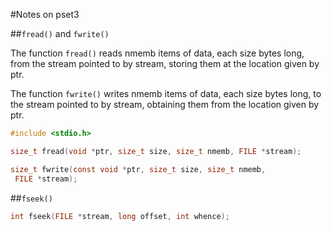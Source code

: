 #Notes on pset3

##`fread()` and `fwrite()`

The function `fread()` reads nmemb items of data, each size bytes long, from the stream pointed to by stream, storing them at the location given by ptr.

The function `fwrite()` writes nmemb items of data, each size bytes long, to the stream pointed to by stream, obtaining them from the location given by ptr.


```C
#include <stdio.h>

size_t fread(void *ptr, size_t size, size_t nmemb, FILE *stream);

size_t fwrite(const void *ptr, size_t size, size_t nmemb,
 FILE *stream);
```

##`fseek()`

```C
int fseek(FILE *stream, long offset, int whence);
```


